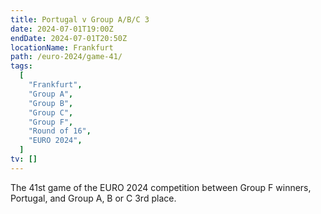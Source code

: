 ```yaml
---
title: Portugal v Group A/B/C 3
date: 2024-07-01T19:00Z
endDate: 2024-07-01T20:50Z
locationName: Frankfurt
path: /euro-2024/game-41/
tags:
  [
    "Frankfurt",
    "Group A",
    "Group B",
    "Group C",
    "Group F",
    "Round of 16",
    "EURO 2024",
  ]
tv: []
---
```


The 41st game of the EURO 2024 competition between Group F winners, Portugal, and Group A, B or C 3rd place.
